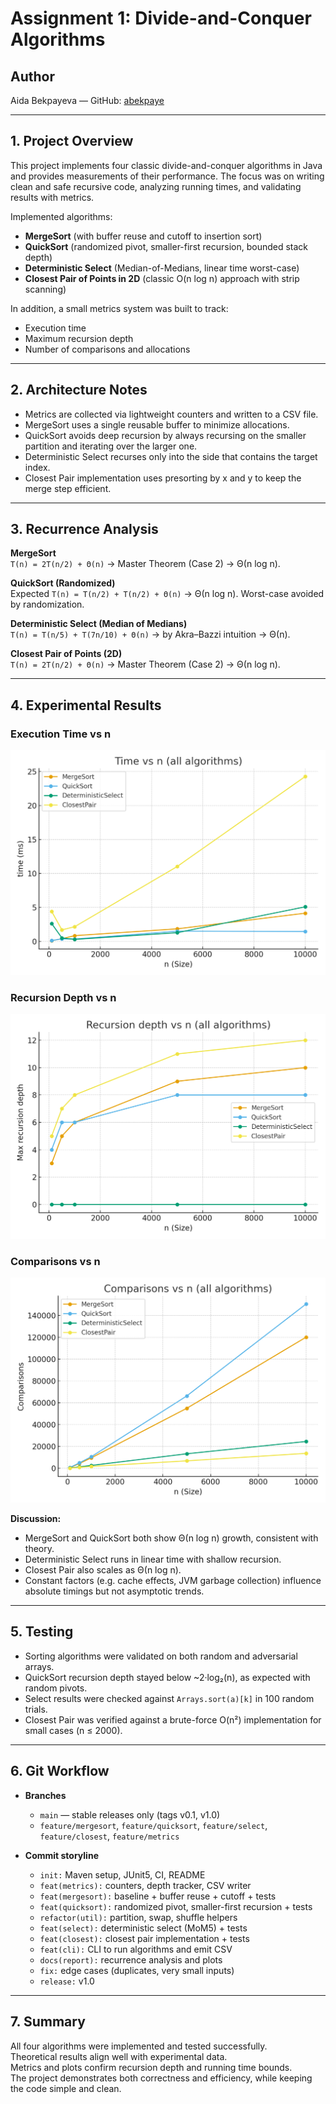 # Assignment 1: Divide-and-Conquer Algorithms

## Author
Aida Bekpayeva — GitHub: [abekpaye](https://github.com/abekpaye)

---

## 1. Project Overview

This project implements four classic divide-and-conquer algorithms in Java and provides measurements of their performance. The focus was on writing clean and safe recursive code, analyzing running times, and validating results with metrics.

Implemented algorithms:
- **MergeSort** (with buffer reuse and cutoff to insertion sort)
- **QuickSort** (randomized pivot, smaller-first recursion, bounded stack depth)
- **Deterministic Select** (Median-of-Medians, linear time worst-case)
- **Closest Pair of Points in 2D** (classic O(n log n) approach with strip scanning)

In addition, a small metrics system was built to track:
- Execution time
- Maximum recursion depth
- Number of comparisons and allocations

---

## 2. Architecture Notes

- Metrics are collected via lightweight counters and written to a CSV file.
- MergeSort uses a single reusable buffer to minimize allocations.
- QuickSort avoids deep recursion by always recursing on the smaller partition and iterating over the larger one.
- Deterministic Select recurses only into the side that contains the target index.
- Closest Pair implementation uses presorting by x and y to keep the merge step efficient.

---

## 3. Recurrence Analysis

**MergeSort**  
`T(n) = 2T(n/2) + Θ(n)` → Master Theorem (Case 2) → Θ(n log n).

**QuickSort (Randomized)**  
Expected `T(n) = T(n/2) + T(n/2) + Θ(n)` → Θ(n log n). Worst-case avoided by randomization.

**Deterministic Select (Median of Medians)**  
`T(n) = T(n/5) + T(7n/10) + Θ(n)` → by Akra–Bazzi intuition → Θ(n).

**Closest Pair of Points (2D)**  
`T(n) = 2T(n/2) + Θ(n)` → Master Theorem (Case 2) → Θ(n log n).

---

## 4. Experimental Results

### Execution Time vs n
![Time vs n](time_vs_n.png)

### Recursion Depth vs n
![Depth vs n](depth_vs_n.png)

### Comparisons vs n
![Comparisons vs n](comparisons_vs_n.png)

**Discussion:**
- MergeSort and QuickSort both show Θ(n log n) growth, consistent with theory.
- Deterministic Select runs in linear time with shallow recursion.
- Closest Pair also scales as Θ(n log n).
- Constant factors (e.g. cache effects, JVM garbage collection) influence absolute timings but not asymptotic trends.

---

## 5. Testing

- Sorting algorithms were validated on both random and adversarial arrays.
- QuickSort recursion depth stayed below ~2·log₂(n), as expected with random pivots.
- Select results were checked against `Arrays.sort(a)[k]` in 100 random trials.
- Closest Pair was verified against a brute-force O(n²) implementation for small cases (n ≤ 2000).

---

## 6. Git Workflow

- **Branches**
    - `main` — stable releases only (tags v0.1, v1.0)
    - `feature/mergesort`, `feature/quicksort`, `feature/select`, `feature/closest`, `feature/metrics`

- **Commit storyline**
    - `init:` Maven setup, JUnit5, CI, README
    - `feat(metrics):` counters, depth tracker, CSV writer
    - `feat(mergesort):` baseline + buffer reuse + cutoff + tests
    - `feat(quicksort):` randomized pivot, smaller-first recursion + tests
    - `refactor(util):` partition, swap, shuffle helpers
    - `feat(select):` deterministic select (MoM5) + tests
    - `feat(closest):` closest pair implementation + tests
    - `feat(cli):` CLI to run algorithms and emit CSV
    - `docs(report):` recurrence analysis and plots
    - `fix:` edge cases (duplicates, very small inputs)
    - `release:` v1.0

---

## 7. Summary

All four algorithms were implemented and tested successfully.  
Theoretical results align well with experimental data.  
Metrics and plots confirm recursion depth and running time bounds.  
The project demonstrates both correctness and efficiency, while keeping the code simple and clean.
